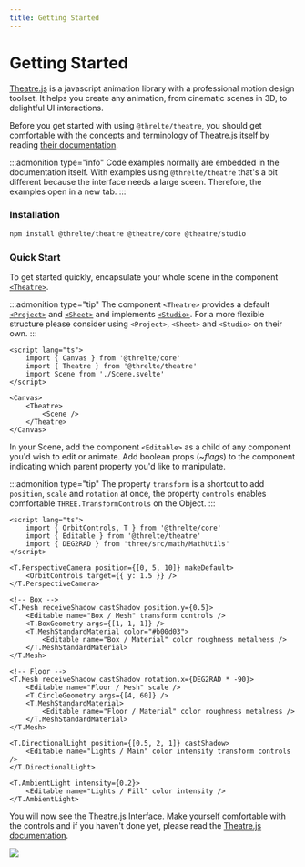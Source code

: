 ```yaml
---
title: Getting Started
---
```


# Getting Started

[Theatre.js](https://www.theatrejs.com/) is a javascript animation library with a professional motion design toolset. It helps you create any animation, from cinematic scenes in 3D, to delightful UI interactions.

Before you get started with using `@threlte/theatre`, you should get comfortable with the concepts and terminology of Theatre.js itself by reading [their documentation](https://www.theatrejs.com/docs/latest).

:::admonition type="info"
Code examples normally are embedded in the documentation itself. With examples using `@threlte/theatre` that's a bit different because the interface needs a large sceen. Therefore, the examples open in a new tab.
:::

### Installation

```bash copy
npm install @threlte/theatre @theatre/core @theatre/studio
```

### Quick Start

To get started quickly, encapsulate your whole scene in the component [`<Theatre>`](/theatre/theatre).

:::admonition type="tip"
The component `<Theatre>` provides a default [`<Project>`](/theatre/project) and [`<Sheet>`](/theatre/sheet) and implements [`<Studio>`](/theatre/studio). For a more flexible structure please consider using `<Project>`, `<Sheet>` and `<Studio>` on their own.
:::

```svelte title=App.svelte|copyHighlight={3,8,10}
<script lang="ts">
	import { Canvas } from '@threlte/core'
	import { Theatre } from '@threlte/theatre'
	import Scene from './Scene.svelte'
</script>

<Canvas>
	<Theatre>
		<Scene />
	</Theatre>
</Canvas>
```

In your Scene, add the component `<Editable>` as a child of any component you'd wish to edit or animate. Add boolean props (~_flags_) to the component indicating which parent property you'd like to manipulate.

:::admonition type="tip"
The property `transform` is a shortcut to add `position`, `scale` and `rotation` at once, the property `controls` enables comfortable `THREE.TransformControls` on the Object.
:::

```svelte title=Scene.svelte
<script lang="ts">
	import { OrbitControls, T } from '@threlte/core'
	import { Editable } from '@threlte/theatre'
	import { DEG2RAD } from 'three/src/math/MathUtils'
</script>

<T.PerspectiveCamera position={[0, 5, 10]} makeDefault>
	<OrbitControls target={{ y: 1.5 }} />
</T.PerspectiveCamera>

<!-- Box -->
<T.Mesh receiveShadow castShadow position.y={0.5}>
	<Editable name="Box / Mesh" transform controls />
	<T.BoxGeometry args={[1, 1, 1]} />
	<T.MeshStandardMaterial color="#b00d03">
		<Editable name="Box / Material" color roughness metalness />
	</T.MeshStandardMaterial>
</T.Mesh>

<!-- Floor -->
<T.Mesh receiveShadow castShadow rotation.x={DEG2RAD * -90}>
	<Editable name="Floor / Mesh" scale />
	<T.CircleGeometry args={[4, 60]} />
	<T.MeshStandardMaterial>
		<Editable name="Floor / Material" color roughness metalness />
	</T.MeshStandardMaterial>
</T.Mesh>

<T.DirectionalLight position={[0.5, 2, 1]} castShadow>
	<Editable name="Lights / Main" color intensity transform controls />
</T.DirectionalLight>

<T.AmbientLight intensity={0.2}>
	<Editable name="Lights / Fill" color intensity />
</T.AmbientLight>
```

You will now see the Theatre.js Interface. Make yourself comfortable with the controls and if you haven't done yet, please read the [Theatre.js documentation](https://www.theatrejs.com/docs/latest).

<img src="/images/theatre/getting-started.png" class="mt-8 rounded-md shadow-lg mx-auto border border-gray-divider overflow-hidden h-auto relative">
